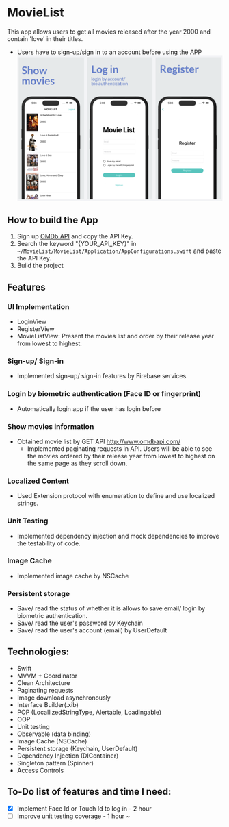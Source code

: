 # MovieList
This app allows users to get all movies released after the year 2000 and contain 'love' in their titles.
* Users have to sign-up/sign in to an account before using the APP
![Screen Shot](Resources/ScreenShot.png)

## How to build the App
1. Sign up [OMDb API](http://www.omdbapi.com/apikey.aspx) and copy the API Key.
2. Search the keyword "{YOUR_API_KEY}" in `~/MovieList/MovieList/Application/AppConfigurations.swift` and paste the API Key.
3. Build the project

## Features
### UI Implementation
- LoginView
- RegisterView
- MovieListView: Present the movies list and order by their release year from lowest to highest.
### Sign-up/ Sign-in
- Implemented sign-up/ sign-in features by Firebase services.
### Login by biometric authentication (Face ID or fingerprint)
- Automatically login app if the user has login before
### Show movies information
- Obtained movie list by GET API http://www.omdbapi.com/
  - Implemented paginating requests in API. Users will be able to see the movies ordered by their release year from lowest to highest on the same page as they scroll down.
### Localized Content
- Used Extension protocol with enumeration to define and use localized strings.
### Unit Testing
- Implemented dependency injection and mock dependencies to improve the testability of code.
### Image Cache
- Implemented image cache by NSCache
### Persistent storage
- Save/ read the status of whether it is allows to save email/ login by biometric authentication. 
- Save/ read the user's password by Keychain
- Save/ read the user's account (email) by UserDefault

## Technologies:
- Swift
- MVVM + Coordinator
- Clean Architecture
- Paginating requests
- Image download asynchronously
- Interface Builder(.xib)
- POP (LocallizedStringType, Alertable, Loadingable)
- OOP
- Unit testing
- Observable (data binding)
- Image Cache (NSCache)
- Persistent storage (Keychain, UserDefault)
- Dependency Injection (DIContainer)
- Singleton pattern (Spinner)
- Access Controls

## To-Do list of features and time I need:
- [x] Implement Face Id or Touch Id to log in - 2 hour
- [ ] Improve unit testing coverage - 1 hour ~
